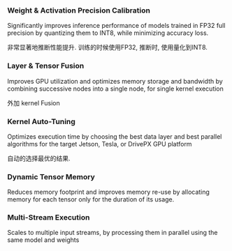 ### Weight & Activation Precision Calibration

Significantly improves inference performance of models trained in FP32 full precision by quantizing them to INT8, 
while minimizing accuracy loss.

非常显著地推断性能提升. 训练的时候使用FP32, 推断时, 使用量化到INT8.




### Layer & Tensor Fusion

Improves GPU utilization and optimizes memory storage and bandwidth by combining successive nodes into a single node, 
for single kernel execution

外加 kernel Fusion

### Kernel Auto-Tuning

Optimizes execution time by choosing the best data layer and best parallel algorithms for the target Jetson, Tesla,
or DrivePX GPU platform

自动的选择最优的结果.

### Dynamic Tensor Memory

Reduces memory footprint and improves memory re-use by allocating memory for each tensor only for the duration of its usage.


### Multi-Stream Execution



Scales to multiple input streams, by processing them in parallel using the same model and weights




